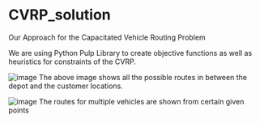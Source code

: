 # CVRP_solution
Our Approach for the Capacitated Vehicle Routing Problem

We are using Python Pulp Library to create objective functions as well as heuristics for constraints of the CVRP.

![image](https://github.com/Kunaluu/CVRP_solution/assets/84574932/a14a383f-b7cd-4fbb-98d4-fc27aaafb38a)
The above image shows all the possible routes in between the depot and the customer locations.

![image](https://github.com/Kunaluu/CVRP_solution/assets/84574932/71f2c5d7-bd6a-471c-a49f-5b811cd7a8cd)
The routes for multiple vehicles are shown from certain given points
